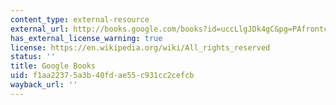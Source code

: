 ```yaml
---
content_type: external-resource
external_url: http://books.google.com/books?id=uccLlgJDk4gC&pg=PAfrontcover
has_external_license_warning: true
license: https://en.wikipedia.org/wiki/All_rights_reserved
status: ''
title: Google Books
uid: f1aa2237-5a3b-40fd-ae55-c931cc2cefcb
wayback_url: ''
---
```

